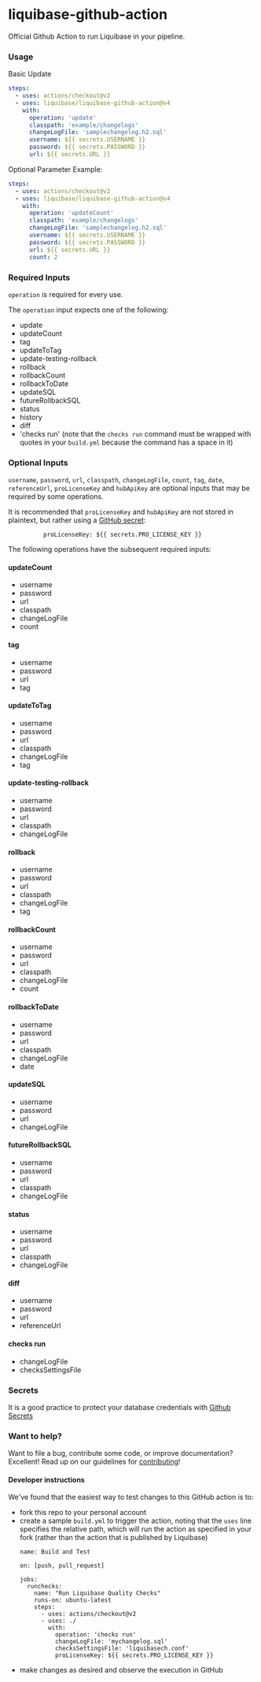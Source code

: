 # liquibase-github-action

Official Github Action to run Liquibase in your pipeline.

### Usage

Basic Update

```yaml
steps:
  - uses: actions/checkout@v2
  - uses: liquibase/liquibase-github-action@v4
    with:
      operation: 'update'
      classpath: 'example/changelogs'
      changeLogFile: 'samplechangelog.h2.sql'
      username: ${{ secrets.USERNAME }}
      password: ${{ secrets.PASSWORD }}
      url: ${{ secrets.URL }}
```

Optional Parameter Example:

```yaml
steps:
  - uses: actions/checkout@v2
  - uses: liquibase/liquibase-github-action@v4
    with:
      operation: 'updateCount'
      classpath: 'example/changelogs'
      changeLogFile: 'samplechangelog.h2.sql'
      username: ${{ secrets.USERNAME }}
      password: ${{ secrets.PASSWORD }}
      url: ${{ secrets.URL }}
      count: 2
```

### Required Inputs

`operation` is required for every use.

The `operation` input expects one of the following:

- update
- updateCount
- tag
- updateToTag
- update-testing-rollback
- rollback
- rollbackCount
- rollbackToDate
- updateSQL
- futureRollbackSQL
- status
- history
- diff
- 'checks run' (note that the `checks run` command must be wrapped with quotes in your `build.yml` because the command has a space in it)

### Optional Inputs

`username`, `password`, `url`, `classpath`, `changeLogFile`, `count`, `tag`, `date`, `referenceUrl`, `proLicenseKey` and `hubApiKey` are optional inputs that may be required by some operations.

It is recommended that `proLicenseKey` and `hubApiKey` are not stored in plaintext, but rather using a [GitHub secret](https://docs.github.com/en/actions/security-guides/encrypted-secrets):

```
          proLicenseKey: ${{ secrets.PRO_LICENSE_KEY }}
```

The following operations have the subsequent required inputs:

#### updateCount

- username
- password
- url
- classpath
- changeLogFile
- count

#### tag

- username
- password
- url
- tag

#### updateToTag

- username
- password
- url
- classpath
- changeLogFile
- tag

#### update-testing-rollback

- username
- password
- url
- classpath
- changeLogFile

#### rollback

- username
- password
- url
- classpath
- changeLogFile
- tag

#### rollbackCount

- username
- password
- url
- classpath
- changeLogFile
- count

#### rollbackToDate

- username
- password
- url
- classpath
- changeLogFile
- date

#### updateSQL

- username
- password
- url
- changeLogFile

#### futureRollbackSQL

- username
- password
- url
- classpath
- changeLogFile

#### status

- username
- password
- url
- classpath
- changeLogFile

#### diff

- username
- password
- url
- referenceUrl

#### checks run

- changeLogFile
- checksSettingsFile

### Secrets

It is a good practice to protect your database credentials with [Github Secrets](https://docs.github.com/en/free-pro-team@latest/actions/reference/encrypted-secrets)

### Want to help?

Want to file a bug, contribute some code, or improve documentation? Excellent! Read up on our
guidelines for [contributing](https://www.liquibase.org/community/index.html)!

#### Developer instructions

We've found that the easiest way to test changes to this GitHub action is to:
- fork this repo to your personal account
- create a sample `build.yml` to trigger the action, noting that the `uses` line specifies the relative path, which will run the action as specified in your fork (rather than the action that is published by Liquibase)
    ```
    name: Build and Test
    
    on: [push, pull_request]
    
    jobs:
      runchecks:
        name: "Run Liquibase Quality Checks"
        runs-on: ubuntu-latest
        steps:
          - uses: actions/checkout@v2
          - uses: ./
            with:
              operation: 'checks run'
              changeLogFile: 'mychangelog.sql'
              checksSettingsFile: 'liquibasech.conf'
              proLicenseKey: ${{ secrets.PRO_LICENSE_KEY }}
    ```
- make changes as desired and observe the execution in GitHub